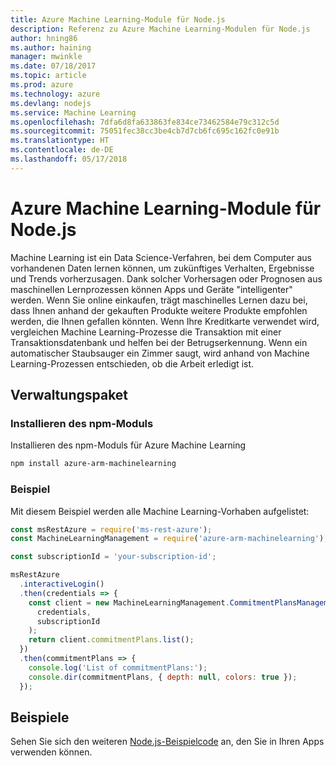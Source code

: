 ```yaml
---
title: Azure Machine Learning-Module für Node.js
description: Referenz zu Azure Machine Learning-Modulen für Node.js
author: hning86
ms.author: haining
manager: mwinkle
ms.date: 07/18/2017
ms.topic: article
ms.prod: azure
ms.technology: azure
ms.devlang: nodejs
ms.service: Machine Learning
ms.openlocfilehash: 7dfa6d8fa633863fe834ce73462584e79c312c5d
ms.sourcegitcommit: 75051fec38cc3be4cb7d7cb6fc695c162fc0e91b
ms.translationtype: HT
ms.contentlocale: de-DE
ms.lasthandoff: 05/17/2018
---
```

# <a name="azure-machine-learning-modules-for-nodejs"></a>Azure Machine Learning-Module für Node.js

Machine Learning ist ein Data Science-Verfahren, bei dem Computer aus vorhandenen Daten lernen können, um zukünftiges Verhalten, Ergebnisse und Trends vorherzusagen. Dank solcher Vorhersagen oder Prognosen aus maschinellen Lernprozessen können Apps und Geräte "intelligenter" werden. Wenn Sie online einkaufen, trägt maschinelles Lernen dazu bei, dass Ihnen anhand der gekauften Produkte weitere Produkte empfohlen werden, die Ihnen gefallen könnten. Wenn Ihre Kreditkarte verwendet wird, vergleichen Machine Learning-Prozesse die Transaktion mit einer Transaktionsdatenbank und helfen bei der Betrugserkennung. Wenn ein automatischer Staubsauger ein Zimmer saugt, wird anhand von Machine Learning-Prozessen entschieden, ob die Arbeit erledigt ist.

## <a name="management-package"></a>Verwaltungspaket


### <a name="install-the-npm-module"></a>Installieren des npm-Moduls

Installieren des npm-Moduls für Azure Machine Learning

```bash
npm install azure-arm-machinelearning
```

### <a name="example"></a>Beispiel

Mit diesem Beispiel werden alle Machine Learning-Vorhaben aufgelistet:

```javascript
const msRestAzure = require('ms-rest-azure');
const MachineLearningManagement = require('azure-arm-machinelearning');

const subscriptionId = 'your-subscription-id';

msRestAzure
  .interactiveLogin()
  .then(credentials => {
    const client = new MachineLearningManagement.CommitmentPlansManagementClient(
      credentials,
      subscriptionId
    );
    return client.commitmentPlans.list();
  })
  .then(commitmentPlans => {
    console.log('List of commitmentPlans:');
    console.dir(commitmentPlans, { depth: null, colors: true });
  });
```

## <a name="samples"></a>Beispiele

Sehen Sie sich den weiteren [Node.js-Beispielcode](https://azure.microsoft.com/resources/samples/?platform=nodejs) an, den Sie in Ihren Apps verwenden können.
